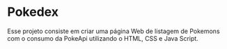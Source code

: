 # Pokedex

Esse projeto consiste em criar uma página Web de listagem de Pokemons com o consumo da PokeApi utilizando o HTML, CSS e Java Script. 



